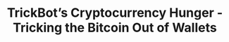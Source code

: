 ---
layout: externalpost
redirect_url: https://securityintelligence.com/trickbots-cryptocurrency-hunger-tricking-the-bitcoin-out-of-wallets/
title: TrickBot’s Cryptocurrency Hunger - Tricking the Bitcoin Out of Wallets
---